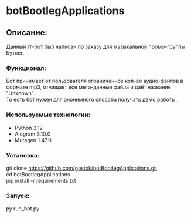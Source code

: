 # botBootlegApplications

## Описание:

Данный тг-бот был написан по заказу для музыкальной промо-группы Бутлег.

### Функционал:

Бот принимает от пользователя ограниченное кол-во аудио-файлов в формате mp3, отчищает все мета-данные файла и даёт название "Unknown". <br>
То есть бот нужен для анонимного способа получать демо работы. 

### Используемые технологии:

- Python 3.12
- Aiogram 3.10.0
- Mutagen 1.47.0

### Установка:

git clone https://github.com/gostok/botBootlegApplications.git <br>
cd botBootlegApplications <br>
pip install -r requirements.txt 

### Запуск:

py run_bot.py
